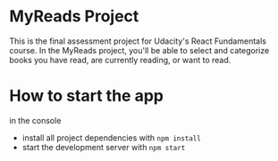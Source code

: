 # MyReads Project

This is the final assessment project for Udacity's React Fundamentals course.
In the MyReads project, you'll be able to select and categorize books you have read, are currently reading, or want to read.

# How to start the app
in the console
* install all project dependencies with `npm install`
* start the development server with `npm start`